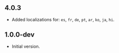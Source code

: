 ## 4.0.3
- Added localizations for: `es`, `fr`, `de`, `pt`, `ar`, `ko`, `ja`, `hi`.

## 1.0.0-dev
- Initial version.